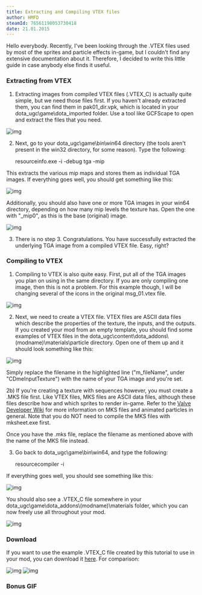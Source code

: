 ```yaml
---
title: Extracting and Compiling VTEX files
author: HMFD
steamId: 76561198053730418
date: 21.01.2015
---
```


Hello everybody. Recently, I've been looking through the .VTEX files used by most of the sprites and particle effects in-game, but I couldn't find any extensive documentation about it. Therefore, I decided to write this little guide in case anybody else finds it useful.

### Extracting from VTEX
1) Extracting images from compiled VTEX files (.VTEX_C) is actually quite simple, but we need those files first. If you haven't already extracted them, you can find them in pak01_dir.vpk, which is located in your dota_ugc\game\dota_imported folder. Use a tool like GCFScape to open and extract the files that you need.

![img](http://i.imgur.com/xsQnBg9.png)

2) Next, go to your dota_ugc\game\bin\win64 directory (the tools aren't present in the win32 directory, for some reason). Type the following:

    resourceinfo.exe -i <your vtex_c file> -debug tga -mip

This extracts the various mip maps and stores them as individual TGA images. If everything goes well, you should get something like this:

![img](http://i.imgur.com/HrXehTo.png)

Additionally, you should also have one or more TGA images in your win64 directory, depending on how many mip levels the texture has. Open the one with "_mip0", as this is the base (original) image.

![img](http://i.imgur.com/nKUPQQG.png)

3) There is no step 3. Congratulations. You have successfully extracted the underlying TGA image from a compiled VTEX file. Easy, right?


### Compiling to VTEX
1) Compiling to VTEX is also quite easy. First, put all of the TGA images you plan on using in the same directory. If you are only compiling one image, then this is not a problem. For this example though, I will be changing several of the icons in the original msg_01.vtex file.

![img](http://i.imgur.com/j4T6CW8.png)

2) Next, we need to create a VTEX file. VTEX files are ASCII data files which describe the properties of the texture, the inputs, and the outputs. If you created your mod from an empty template, you should find some examples of VTEX files in the dota_ugc\content\dota_addons\\(modname)\materials\particle directory. Open one of them up and it should look something like this:

![img](http://i.imgur.com/FkcOxgM.png)

Simply replace the filename in the highlighted line ("m_fileName", under "CDmeInputTexture") with the name of your TGA image and you're set.

2b) If you're creating a texture with sequences however, you must create a .MKS file first. Like VTEX files, MKS files are ASCII data files, although these files describe how and which sprites to render in-game. Refer to the [Valve Developer Wiki](https://developer.valvesoftware.com/wiki/Animated_Particles) for more information on MKS files and animated particles in general. Note that you do NOT need to compile the MKS files with mksheet.exe first.

Once you have the .mks file, replace the filename as mentioned above with the name of the MKS file instead.


3) Go back to dota_ugc\game\bin\win64, and type the following:

    resourcecompiler -i <your vtex file>

If everything goes well, you should see something like this:

![img](http://i.imgur.com/qQyXGI9.png)

You should also see a .VTEX_C file somewhere in your dota_ugc\game\dota_addons\\(modname)\materials folder, which you can now freely use all throughout your mod.

![img](http://i.imgur.com/xCQSs0C.png)


### Download

If you want to use the example .VTEX_C file created by this tutorial to use in your mod, you can download it [here](http://www.mediafire.com/download/fgce2192os392on/iw_msg_01.zip). For comparison: 

![img](http://i.imgur.com/AQT6Foz.png) ![img](http://i.imgur.com/JpsmJxS.png)


### Bonus GIF

<Gfycat id="AmpleNaiveKiwi" />
